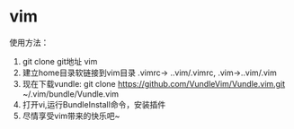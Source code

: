 vim
===


使用方法：
>
1. git clone git地址 vim 
2. 建立home目录软链接到vim目录 .vimrc-> ..vim/.vimrc, .vim->..vim/.vim
3. 现在下载vundle: git clone https://github.com/VundleVim/Vundle.vim.git ~/.vim/bundle/Vundle.vim
5. 打开vi,运行BundleInstall命令，安装插件
6. 尽情享受vim带来的快乐吧~
